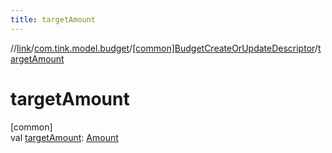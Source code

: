 ```yaml
---
title: targetAmount
---
```

//[link](../../../index.html)/[com.tink.model.budget](../index.html)/[[common]BudgetCreateOrUpdateDescriptor](index.html)/[targetAmount](target-amount.html)



# targetAmount



[common]\
val [targetAmount](target-amount.html): [Amount](../../com.tink.model.misc/[common]-amount/index.html)




